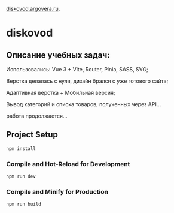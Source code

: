 [diskovod.argovera.ru](https://diskovod.argovera.ru/).

# diskovod

## Описание учебных задач:

Использовались: Vue 3 + Vite, Router, Pinia, SASS, SVG;

Верстка делалась с нуля, дизайн брался с уже готового сайта;

Адаптивная верстка + Мобильная версия;

Вывод категорий и списка товаров, полученных через API…


работа продолжается...



## Project Setup

```sh
npm install
```

### Compile and Hot-Reload for Development

```sh
npm run dev
```

### Compile and Minify for Production

```sh
npm run build
```
